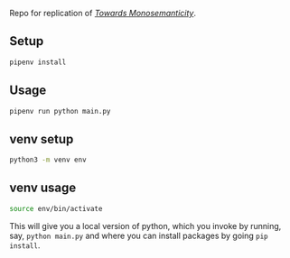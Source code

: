 Repo for replication of 
[*Towards Monosemanticity*](https://transformer-circuits.pub/2023/monosemantic-features/index.html).

## Setup

```bash
pipenv install
```

## Usage

```bash
pipenv run python main.py
```

## venv setup
```bash
python3 -m venv env 
```

## venv usage 
```bash
source env/bin/activate
```

This will give you a local version of python, which you invoke by running, say, `python main.py` and where you can install packages by going `pip install`. 
